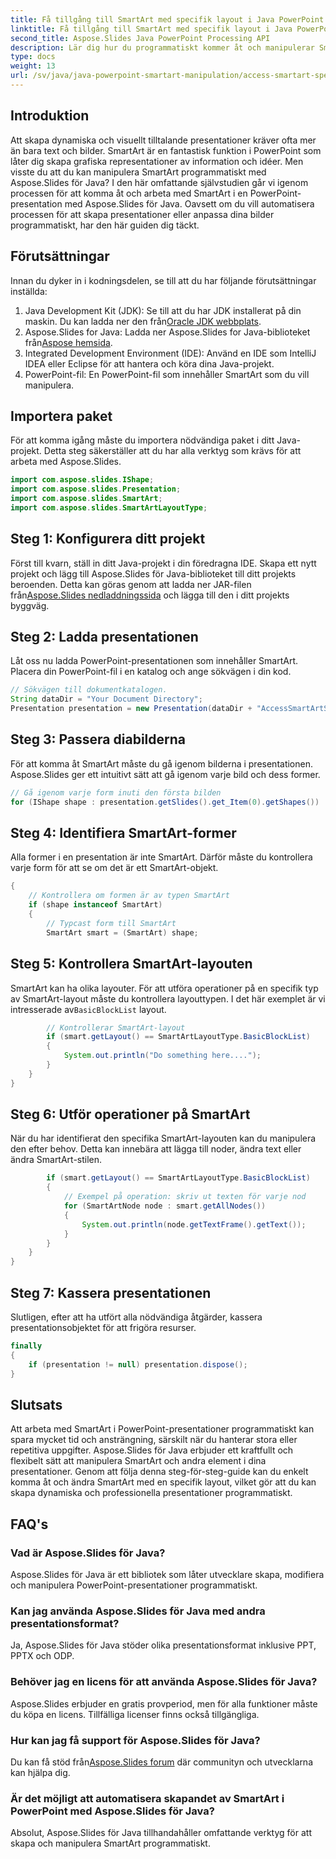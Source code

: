 ```yaml
---
title: Få tillgång till SmartArt med specifik layout i Java PowerPoint
linktitle: Få tillgång till SmartArt med specifik layout i Java PowerPoint
second_title: Aspose.Slides Java PowerPoint Processing API
description: Lär dig hur du programmatiskt kommer åt och manipulerar SmartArt i PowerPoint med Aspose.Slides för Java. Följ denna detaljerade steg-för-steg-guide.
type: docs
weight: 13
url: /sv/java/java-powerpoint-smartart-manipulation/access-smartart-specific-layout-java-powerpoint/
---
```

## Introduktion
Att skapa dynamiska och visuellt tilltalande presentationer kräver ofta mer än bara text och bilder. SmartArt är en fantastisk funktion i PowerPoint som låter dig skapa grafiska representationer av information och idéer. Men visste du att du kan manipulera SmartArt programmatiskt med Aspose.Slides för Java? I den här omfattande självstudien går vi igenom processen för att komma åt och arbeta med SmartArt i en PowerPoint-presentation med Aspose.Slides för Java. Oavsett om du vill automatisera processen för att skapa presentationer eller anpassa dina bilder programmatiskt, har den här guiden dig täckt.
## Förutsättningar
Innan du dyker in i kodningsdelen, se till att du har följande förutsättningar inställda:
1.  Java Development Kit (JDK): Se till att du har JDK installerat på din maskin. Du kan ladda ner den från[Oracle JDK webbplats](https://www.oracle.com/java/technologies/javase-jdk11-downloads.html).
2.  Aspose.Slides for Java: Ladda ner Aspose.Slides for Java-biblioteket från[Aspose hemsida](https://releases.aspose.com/slides/java/).
3. Integrated Development Environment (IDE): Använd en IDE som IntelliJ IDEA eller Eclipse för att hantera och köra dina Java-projekt.
4. PowerPoint-fil: En PowerPoint-fil som innehåller SmartArt som du vill manipulera.
## Importera paket
För att komma igång måste du importera nödvändiga paket i ditt Java-projekt. Detta steg säkerställer att du har alla verktyg som krävs för att arbeta med Aspose.Slides.
```java
import com.aspose.slides.IShape;
import com.aspose.slides.Presentation;
import com.aspose.slides.SmartArt;
import com.aspose.slides.SmartArtLayoutType;
```
## Steg 1: Konfigurera ditt projekt
 Först till kvarn, ställ in ditt Java-projekt i din föredragna IDE. Skapa ett nytt projekt och lägg till Aspose.Slides för Java-biblioteket till ditt projekts beroenden. Detta kan göras genom att ladda ner JAR-filen från[Aspose.Slides nedladdningssida](https://releases.aspose.com/slides/java/) och lägga till den i ditt projekts byggväg.
## Steg 2: Ladda presentationen
Låt oss nu ladda PowerPoint-presentationen som innehåller SmartArt. Placera din PowerPoint-fil i en katalog och ange sökvägen i din kod.
```java
// Sökvägen till dokumentkatalogen.
String dataDir = "Your Document Directory";
Presentation presentation = new Presentation(dataDir + "AccessSmartArtShape.pptx");
```
## Steg 3: Passera diabilderna
För att komma åt SmartArt måste du gå igenom bilderna i presentationen. Aspose.Slides ger ett intuitivt sätt att gå igenom varje bild och dess former.
```java
// Gå igenom varje form inuti den första bilden
for (IShape shape : presentation.getSlides().get_Item(0).getShapes())
```
## Steg 4: Identifiera SmartArt-former
Alla former i en presentation är inte SmartArt. Därför måste du kontrollera varje form för att se om det är ett SmartArt-objekt.
```java
{
    // Kontrollera om formen är av typen SmartArt
    if (shape instanceof SmartArt)
    {
        // Typcast form till SmartArt
        SmartArt smart = (SmartArt) shape;
```
## Steg 5: Kontrollera SmartArt-layouten
 SmartArt kan ha olika layouter. För att utföra operationer på en specifik typ av SmartArt-layout måste du kontrollera layouttypen. I det här exemplet är vi intresserade av`BasicBlockList` layout.
```java
        // Kontrollerar SmartArt-layout
        if (smart.getLayout() == SmartArtLayoutType.BasicBlockList)
        {
            System.out.println("Do something here....");
        }
    }
}
```
## Steg 6: Utför operationer på SmartArt
När du har identifierat den specifika SmartArt-layouten kan du manipulera den efter behov. Detta kan innebära att lägga till noder, ändra text eller ändra SmartArt-stilen.
```java
        if (smart.getLayout() == SmartArtLayoutType.BasicBlockList)
        {
            // Exempel på operation: skriv ut texten för varje nod
            for (SmartArtNode node : smart.getAllNodes())
            {
                System.out.println(node.getTextFrame().getText());
            }
        }
    }
}
```
## Steg 7: Kassera presentationen
Slutligen, efter att ha utfört alla nödvändiga åtgärder, kassera presentationsobjektet för att frigöra resurser.
```java
finally
{
    if (presentation != null) presentation.dispose();
}
```
## Slutsats
Att arbeta med SmartArt i PowerPoint-presentationer programmatiskt kan spara mycket tid och ansträngning, särskilt när du hanterar stora eller repetitiva uppgifter. Aspose.Slides för Java erbjuder ett kraftfullt och flexibelt sätt att manipulera SmartArt och andra element i dina presentationer. Genom att följa denna steg-för-steg-guide kan du enkelt komma åt och ändra SmartArt med en specifik layout, vilket gör att du kan skapa dynamiska och professionella presentationer programmatiskt.
## FAQ's
### Vad är Aspose.Slides för Java?
Aspose.Slides för Java är ett bibliotek som låter utvecklare skapa, modifiera och manipulera PowerPoint-presentationer programmatiskt.
### Kan jag använda Aspose.Slides för Java med andra presentationsformat?
Ja, Aspose.Slides för Java stöder olika presentationsformat inklusive PPT, PPTX och ODP.
### Behöver jag en licens för att använda Aspose.Slides för Java?
Aspose.Slides erbjuder en gratis provperiod, men för alla funktioner måste du köpa en licens. Tillfälliga licenser finns också tillgängliga.
### Hur kan jag få support för Aspose.Slides för Java?
 Du kan få stöd från[Aspose.Slides forum](https://forum.aspose.com/c/slides/11) där communityn och utvecklarna kan hjälpa dig.
### Är det möjligt att automatisera skapandet av SmartArt i PowerPoint med Aspose.Slides för Java?
Absolut, Aspose.Slides för Java tillhandahåller omfattande verktyg för att skapa och manipulera SmartArt programmatiskt.